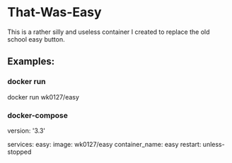 # That-Was-Easy

This is a rather silly and useless container I created to replace the old school easy button.

## Examples:

### docker run

docker run wk0127/easy

### docker-compose

version: '3.3'

services:
  easy:
    image: wk0127/easy
    container_name: easy
    restart: unless-stopped
